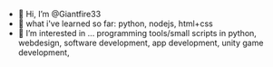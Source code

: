 - 👋 Hi, I’m @Giantfire33
- 🤗 what i've learned so far: python, nodejs, html+css
- 👀 I’m interested in ... programming tools/small scripts in python, webdesign, software development, app development, unity game development,

